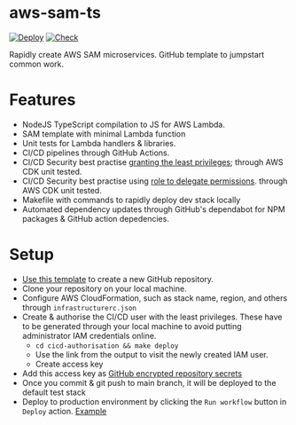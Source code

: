 # aws-sam-ts

[![Deploy][badge_svg_deploy]][workflow_link_deploy]
[![Check][badge_svg_check]][workflow_link_check]

Rapidly create AWS SAM microservices. GitHub template to jumpstart common work.

# Features

- NodeJS TypeScript compilation to JS for AWS Lambda.
- SAM template with minimal Lambda function
- Unit tests for Lambda handlers & libraries.
- CI/CD pipelines through GitHub Actions.
- CI/CD Security best practise [granting the least privileges](https://docs.aws.amazon.com/IAM/latest/UserGuide/best-practices.html#grant-least-privilege); through AWS CDK unit tested.
- CI/CD Security best practise using [role to delegate permissions](https://docs.aws.amazon.com/IAM/latest/UserGuide/best-practices.html#delegate-using-roles). through AWS CDK unit tested.
- Makefile with commands to rapidly deploy dev stack locally
- Automated dependency updates through GitHub's dependabot for NPM packages & GitHub action depedencies.

# Setup

- [Use this template][use_this_template] to create a new GitHub repository.
- Clone your repository on your local machine.
- Configure AWS CloudFormation, such as stack name, region, and others through `infrastructurerc.json`
- Create & authorise the CI/CD user with the least privileges. These have to be generated through your local machine to avoid putting administrator IAM credentials online.
  - `cd cicd-authorisation && make deploy`
  - Use the link from the output to visit the newly created IAM user.
  - Create access key
- Add this access key as [GitHub encrypted repository secrets](https://docs.github.com/en/actions/security-guides/encrypted-secrets#creating-encrypted-secrets-for-a-repository)
- Once you commit & git push to main branch, it will be deployed to the default test stack
- Deploy to production environment by clicking the `Run workflow` button in `Deploy` action. [Example](https://github.com/rdok/aws-sam-ts/actions/workflows/deploy.yml)

[use_this_template]: https://github.com/rdok/aws-sam-ts/generate
[badge_svg_deploy]: https://github.com/rdok/aws-sam-ts/actions/workflows/deploy.yml/badge.svg?branch=main
[badge_svg_check]: https://github.com/rdok/aws-sam-ts/actions/workflows/check.yml/badge.svg
[workflow_link_deploy]: https://github.com/rdok/aws-sam-ts/actions/workflows/deploy.yml
[workflow_link_check]: https://github.com/rdok/aws-sam-ts/actions/workflows/check.yml
